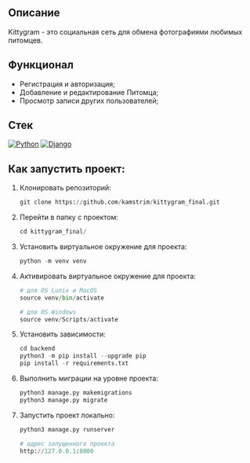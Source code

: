 ## Описание

Kittygram - это социальная сеть для обмена фотографиями любимых питомцев.

## Функционал

- Регистрация и авторизация;
- Добавление и редактирование Питомца;
- Просмотр записи других пользователей;

## Стек

[![Python](https://img.shields.io/badge/-Python-464641?style=flat-square&logo=Python)](https://www.python.org/)
[![Django](https://img.shields.io/badge/-Django-464646?style=flat-square&logo=Django)](https://www.djangoproject.com/)

## Как запустить проект:

1. Клонировать репозиторий:

   ```python
   git clone https://github.com/kamstrim/kittygram_final.git
   ```

2. Перейти в папку с проектом:

   ```python
   cd kittygram_final/
   ```

3. Установить виртуальное окружение для проекта:

   ```python
   python -m venv venv
   ```

4. Активировать виртуальное окружение для проекта:

   ```python
   # для OS Lunix и MacOS
   source venv/bin/activate

   # для OS Windows
   source venv/Scripts/activate
   ```

5. Установить зависимости:

   ```python
   cd backend
   python3 -m pip install --upgrade pip
   pip install -r requirements.txt
   ```

6. Выполнить миграции на уровне проекта:

   ```python
   python3 manage.py makemigrations
   python3 manage.py migrate
   ```

7. Запустить проект локально:

   ```python
   python3 manage.py runserver

   # адрес запущенного проекта
   http://127.0.0.1:8000
   ```
